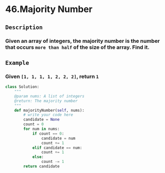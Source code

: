 # 46.Majority Number
## `Description`
### Given an array of integers, the majority number is the number that occurs `more than half` of the size of the array. Find it.
## `Example`
### Given `[1, 1, 1, 1, 2, 2, 2]`, return `1`
```python
class Solution:
    """
    @param nums: A list of integers
    @return: The majority number
    """
    def majorityNumber(self, nums):
        # write your code here
        candidate = None
        count = 0
        for num in nums:
            if count == 0:
                candidate = num
                count += 1
            elif candidate == num:
                count += 1
            else:
                count -= 1
        return candidate

```
